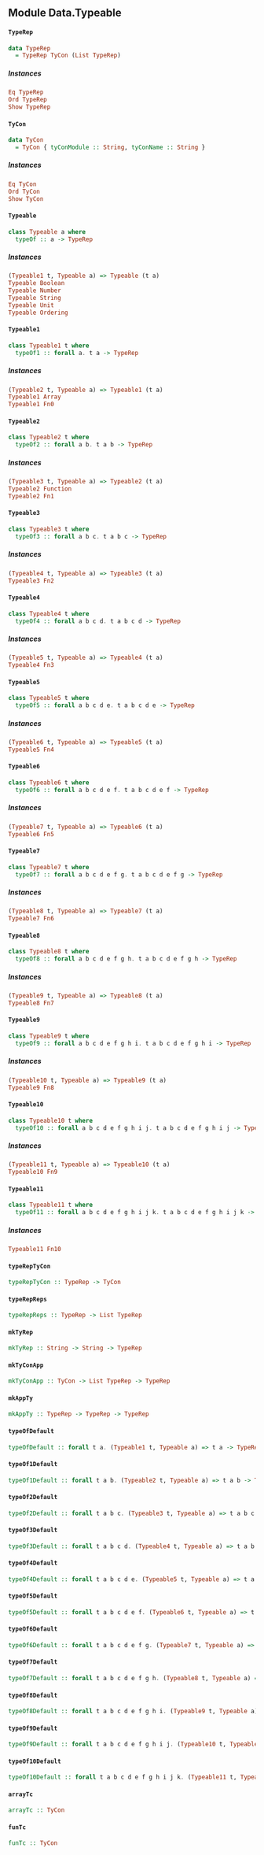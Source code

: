 ## Module Data.Typeable

#### `TypeRep`

``` purescript
data TypeRep
  = TypeRep TyCon (List TypeRep)
```

##### Instances
``` purescript
Eq TypeRep
Ord TypeRep
Show TypeRep
```

#### `TyCon`

``` purescript
data TyCon
  = TyCon { tyConModule :: String, tyConName :: String }
```

##### Instances
``` purescript
Eq TyCon
Ord TyCon
Show TyCon
```

#### `Typeable`

``` purescript
class Typeable a where
  typeOf :: a -> TypeRep
```

##### Instances
``` purescript
(Typeable1 t, Typeable a) => Typeable (t a)
Typeable Boolean
Typeable Number
Typeable String
Typeable Unit
Typeable Ordering
```

#### `Typeable1`

``` purescript
class Typeable1 t where
  typeOf1 :: forall a. t a -> TypeRep
```

##### Instances
``` purescript
(Typeable2 t, Typeable a) => Typeable1 (t a)
Typeable1 Array
Typeable1 Fn0
```

#### `Typeable2`

``` purescript
class Typeable2 t where
  typeOf2 :: forall a b. t a b -> TypeRep
```

##### Instances
``` purescript
(Typeable3 t, Typeable a) => Typeable2 (t a)
Typeable2 Function
Typeable2 Fn1
```

#### `Typeable3`

``` purescript
class Typeable3 t where
  typeOf3 :: forall a b c. t a b c -> TypeRep
```

##### Instances
``` purescript
(Typeable4 t, Typeable a) => Typeable3 (t a)
Typeable3 Fn2
```

#### `Typeable4`

``` purescript
class Typeable4 t where
  typeOf4 :: forall a b c d. t a b c d -> TypeRep
```

##### Instances
``` purescript
(Typeable5 t, Typeable a) => Typeable4 (t a)
Typeable4 Fn3
```

#### `Typeable5`

``` purescript
class Typeable5 t where
  typeOf5 :: forall a b c d e. t a b c d e -> TypeRep
```

##### Instances
``` purescript
(Typeable6 t, Typeable a) => Typeable5 (t a)
Typeable5 Fn4
```

#### `Typeable6`

``` purescript
class Typeable6 t where
  typeOf6 :: forall a b c d e f. t a b c d e f -> TypeRep
```

##### Instances
``` purescript
(Typeable7 t, Typeable a) => Typeable6 (t a)
Typeable6 Fn5
```

#### `Typeable7`

``` purescript
class Typeable7 t where
  typeOf7 :: forall a b c d e f g. t a b c d e f g -> TypeRep
```

##### Instances
``` purescript
(Typeable8 t, Typeable a) => Typeable7 (t a)
Typeable7 Fn6
```

#### `Typeable8`

``` purescript
class Typeable8 t where
  typeOf8 :: forall a b c d e f g h. t a b c d e f g h -> TypeRep
```

##### Instances
``` purescript
(Typeable9 t, Typeable a) => Typeable8 (t a)
Typeable8 Fn7
```

#### `Typeable9`

``` purescript
class Typeable9 t where
  typeOf9 :: forall a b c d e f g h i. t a b c d e f g h i -> TypeRep
```

##### Instances
``` purescript
(Typeable10 t, Typeable a) => Typeable9 (t a)
Typeable9 Fn8
```

#### `Typeable10`

``` purescript
class Typeable10 t where
  typeOf10 :: forall a b c d e f g h i j. t a b c d e f g h i j -> TypeRep
```

##### Instances
``` purescript
(Typeable11 t, Typeable a) => Typeable10 (t a)
Typeable10 Fn9
```

#### `Typeable11`

``` purescript
class Typeable11 t where
  typeOf11 :: forall a b c d e f g h i j k. t a b c d e f g h i j k -> TypeRep
```

##### Instances
``` purescript
Typeable11 Fn10
```

#### `typeRepTyCon`

``` purescript
typeRepTyCon :: TypeRep -> TyCon
```

#### `typeRepReps`

``` purescript
typeRepReps :: TypeRep -> List TypeRep
```

#### `mkTyRep`

``` purescript
mkTyRep :: String -> String -> TypeRep
```

#### `mkTyConApp`

``` purescript
mkTyConApp :: TyCon -> List TypeRep -> TypeRep
```

#### `mkAppTy`

``` purescript
mkAppTy :: TypeRep -> TypeRep -> TypeRep
```

#### `typeOfDefault`

``` purescript
typeOfDefault :: forall t a. (Typeable1 t, Typeable a) => t a -> TypeRep
```

#### `typeOf1Default`

``` purescript
typeOf1Default :: forall t a b. (Typeable2 t, Typeable a) => t a b -> TypeRep
```

#### `typeOf2Default`

``` purescript
typeOf2Default :: forall t a b c. (Typeable3 t, Typeable a) => t a b c -> TypeRep
```

#### `typeOf3Default`

``` purescript
typeOf3Default :: forall t a b c d. (Typeable4 t, Typeable a) => t a b c d -> TypeRep
```

#### `typeOf4Default`

``` purescript
typeOf4Default :: forall t a b c d e. (Typeable5 t, Typeable a) => t a b c d e -> TypeRep
```

#### `typeOf5Default`

``` purescript
typeOf5Default :: forall t a b c d e f. (Typeable6 t, Typeable a) => t a b c d e f -> TypeRep
```

#### `typeOf6Default`

``` purescript
typeOf6Default :: forall t a b c d e f g. (Typeable7 t, Typeable a) => t a b c d e f g -> TypeRep
```

#### `typeOf7Default`

``` purescript
typeOf7Default :: forall t a b c d e f g h. (Typeable8 t, Typeable a) => t a b c d e f g h -> TypeRep
```

#### `typeOf8Default`

``` purescript
typeOf8Default :: forall t a b c d e f g h i. (Typeable9 t, Typeable a) => t a b c d e f g h i -> TypeRep
```

#### `typeOf9Default`

``` purescript
typeOf9Default :: forall t a b c d e f g h i j. (Typeable10 t, Typeable a) => t a b c d e f g h i j -> TypeRep
```

#### `typeOf10Default`

``` purescript
typeOf10Default :: forall t a b c d e f g h i j k. (Typeable11 t, Typeable a) => t a b c d e f g h i j k -> TypeRep
```

#### `arrayTc`

``` purescript
arrayTc :: TyCon
```

#### `funTc`

``` purescript
funTc :: TyCon
```



